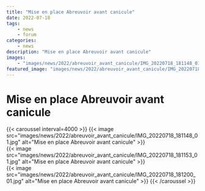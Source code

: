```yaml
---
title: "Mise en place Abreuvoir avant canicule"
date: 2022-07-18
tags: 
    - news
    - forum
categories:
    - news
description: "Mise en place Abreuvoir avant canicule"
images:
    - "images/news/2022/abreuvoir_avant_canicule/IMG_20220718_181148_01.jpg"
featured_image: "images/news/2022/abreuvoir_avant_canicule/IMG_20220718_181148_01.jpg"
---
```


# Mise en place Abreuvoir avant canicule

{{< caroussel interval=4000 >}}
    {{< image src="images/news/2022/abreuvoir_avant_canicule/IMG_20220718_181148_01.jpg" alt="Mise en place Abreuvoir avant canicule" >}}  
    {{< image src="images/news/2022/abreuvoir_avant_canicule/IMG_20220718_181153_01.jpg" alt="Mise en place Abreuvoir avant canicule" >}}  
    {{< image src="images/news/2022/abreuvoir_avant_canicule/IMG_20220718_181200_01.jpg" alt="Mise en place Abreuvoir avant canicule" >}} 
{{< /caroussel >}}